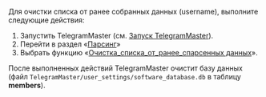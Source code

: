 Для очистки списка от ранее собранных данных (username), выполните следующие действия:

1. Запустить TelegramMaster (см. [Запуск TelegramMaster](https://github.com/pyadrus/TelegramMaster/blob/be6a5227cc285e000763645563b2d21c600939f6/docs/%D0%9D%D0%B0%D1%81%D1%82%D1%80%D0%BE%D0%B9%D0%BA%D0%B8_%D0%B8_%D0%BA%D0%BE%D0%BD%D1%84%D0%B8%D0%B3%D1%83%D1%80%D0%B0%D1%86%D0%B8%D1%8F/%D0%97%D0%B0%D0%BF%D1%83%D1%81%D0%BA_TelegramMaster.md)).
2. Перейти в раздел «[Парсинг](Парсинг.md)»
3. Выбрать функцию «[Очистка_списка_от_ранее_спарсенных данных](Очистка_списка_от_ранее_спарсенных_данных.md)».

После выполненных действий TelegramMaster очистит базу данных (файл `TelegramMaster/user_settings/software_database.db` в таблицу **members**).